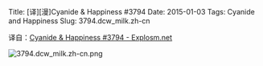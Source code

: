Title: [译][漫]Cyanide & Happiness #3794
Date: 2015-01-03
Tags: Cyanide and Happiness
Slug: 3794.dcw_milk.zh-cn

译自：[Cyanide & Happiness #3794 - Explosm.net](http://explosm.net/comics/3794/)


![3794.dcw_milk.zh-cn.png](/static/images/comics/3794.dcw_milk.zh-cn.png)
